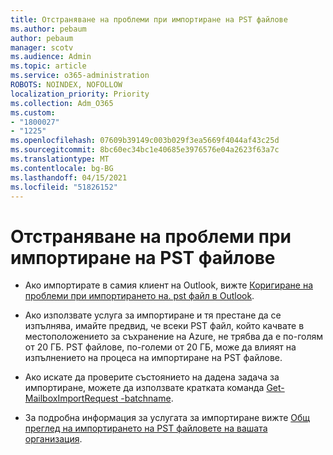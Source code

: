 ```yaml
---
title: Отстраняване на проблеми при импортиране на PST файлове
ms.author: pebaum
author: pebaum
manager: scotv
ms.audience: Admin
ms.topic: article
ms.service: o365-administration
ROBOTS: NOINDEX, NOFOLLOW
localization_priority: Priority
ms.collection: Adm_O365
ms.custom:
- "1800027"
- "1225"
ms.openlocfilehash: 07609b39149c003b029f3ea5669f4044af43c25d
ms.sourcegitcommit: 8bc60ec34bc1e40685e3976576e04a2623f63a7c
ms.translationtype: MT
ms.contentlocale: bg-BG
ms.lasthandoff: 04/15/2021
ms.locfileid: "51826152"
---
```

# <a name="troubleshooting-pst-import-issues"></a>Отстраняване на проблеми при импортиране на PST файлове

- Ако импортирате в самия клиент на Outlook, вижте [Коригиране на проблеми при импортирането на. pst файл в Outlook](https://support.office.com/article/Fix-problems-importing-an-Outlook-pst-file-2d2e50dc-5c36-4ab2-ab50-f1be733b3d6e).

- Ако използвате услуга за импортиране и тя престане да се изпълнява, имайте предвид, че всеки PST файл, който качвате в местоположението за съхранение на Azure, не трябва да е по-голям от 20 ГБ. PST файлове, по-големи от 20 ГБ, може да влияят на изпълнението на процеса на импортиране на PST файлове.

- Ако искате да проверите състоянието на дадена задача за импортиране, можете да използвате кратката команда [Get-MailboxImportRequest -batchname](https://docs.microsoft.com/powershell/module/exchange/mailboxes/get-mailboximportrequest).

- За подробна информация за услугата за импортиране вижте [Общ преглед на импортирането на PST файловете на вашата организация](https://docs.microsoft.com/microsoft-365/compliance/importing-pst-files-to-office-365?view=o365-worldwide).
